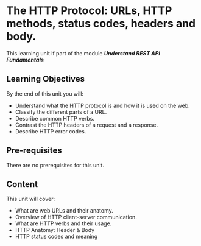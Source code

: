   
# The HTTP Protocol: URLs, HTTP methods, status codes, headers and body.  

This learning unit if part of the module _**Understand REST API Fundamentals**_  

## Learning Objectives  

By the end of this unit you will:  

- Understand what the HTTP protocol is and how it is used on the web.
- Classify the different parts of a URL.
- Describe common HTTP verbs.
- Contrast the HTTP headers of a request and a response.
- Describe HTTP error codes.

## Pre-requisites  

There are no prerequisites for this unit.  

## Content  

This unit will cover:  

- What are web URLs and their anatomy.  
- Overview of HTTP client-server communication.  
- What are HTTP verbs and their usage.  
- HTTP Anatomy: Header & Body  
- HTTP status codes and meaning